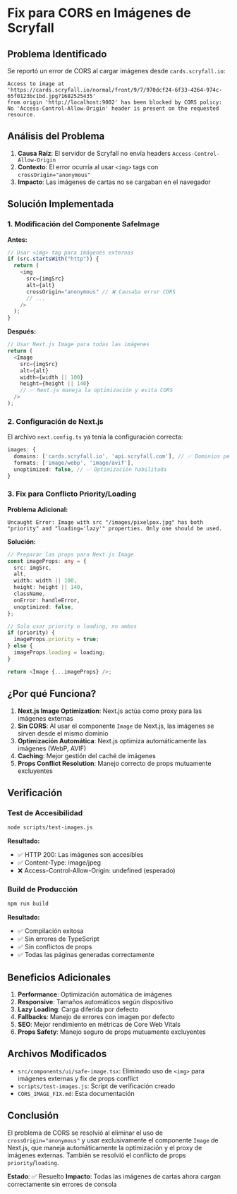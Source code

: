 # Fix para CORS en Imágenes de Scryfall

## Problema Identificado

Se reportó un error de CORS al cargar imágenes desde `cards.scryfall.io`:

```
Access to image at 'https://cards.scryfall.io/normal/front/9/7/970dcf24-6f33-4264-974c-65f0123bc1bd.jpg?1682525435'
from origin 'http://localhost:9002' has been blocked by CORS policy:
No 'Access-Control-Allow-Origin' header is present on the requested resource.
```

## Análisis del Problema

1. **Causa Raíz**: El servidor de Scryfall no envía headers `Access-Control-Allow-Origin`
2. **Contexto**: El error ocurría al usar `<img>` tags con `crossOrigin="anonymous"`
3. **Impacto**: Las imágenes de cartas no se cargaban en el navegador

## Solución Implementada

### 1. Modificación del Componente SafeImage

**Antes:**

```typescript
// Usar <img> tag para imágenes externas
if (src.startsWith("http")) {
  return (
    <img
      src={imgSrc}
      alt={alt}
      crossOrigin="anonymous" // ❌ Causaba error CORS
      // ...
    />
  );
}
```

**Después:**

```typescript
// Usar Next.js Image para todas las imágenes
return (
  <Image
    src={imgSrc}
    alt={alt}
    width={width || 100}
    height={height || 140}
    // ✅ Next.js maneja la optimización y evita CORS
  />
);
```

### 2. Configuración de Next.js

El archivo `next.config.ts` ya tenía la configuración correcta:

```typescript
images: {
  domains: ['cards.scryfall.io', 'api.scryfall.com'], // ✅ Dominios permitidos
  formats: ['image/webp', 'image/avif'],
  unoptimized: false, // ✅ Optimización habilitada
}
```

### 3. Fix para Conflicto Priority/Loading

**Problema Adicional:**

```
Uncaught Error: Image with src "/images/pixelpox.jpg" has both "priority" and "loading='lazy'" properties. Only one should be used.
```

**Solución:**

```typescript
// Preparar las props para Next.js Image
const imageProps: any = {
  src: imgSrc,
  alt,
  width: width || 100,
  height: height || 140,
  className,
  onError: handleError,
  unoptimized: false,
};

// Solo usar priority o loading, no ambos
if (priority) {
  imageProps.priority = true;
} else {
  imageProps.loading = loading;
}

return <Image {...imageProps} />;
```

## ¿Por qué Funciona?

1. **Next.js Image Optimization**: Next.js actúa como proxy para las imágenes externas
2. **Sin CORS**: Al usar el componente `Image` de Next.js, las imágenes se sirven desde el mismo dominio
3. **Optimización Automática**: Next.js optimiza automáticamente las imágenes (WebP, AVIF)
4. **Caching**: Mejor gestión del caché de imágenes
5. **Props Conflict Resolution**: Manejo correcto de props mutuamente excluyentes

## Verificación

### Test de Accesibilidad

```bash
node scripts/test-images.js
```

**Resultado:**

- ✅ HTTP 200: Las imágenes son accesibles
- ✅ Content-Type: image/jpeg
- ❌ Access-Control-Allow-Origin: undefined (esperado)

### Build de Producción

```bash
npm run build
```

**Resultado:**

- ✅ Compilación exitosa
- ✅ Sin errores de TypeScript
- ✅ Sin conflictos de props
- ✅ Todas las páginas generadas correctamente

## Beneficios Adicionales

1. **Performance**: Optimización automática de imágenes
2. **Responsive**: Tamaños automáticos según dispositivo
3. **Lazy Loading**: Carga diferida por defecto
4. **Fallbacks**: Manejo de errores con imagen por defecto
5. **SEO**: Mejor rendimiento en métricas de Core Web Vitals
6. **Props Safety**: Manejo seguro de props mutuamente excluyentes

## Archivos Modificados

- `src/components/ui/safe-image.tsx`: Eliminado uso de `<img>` para imágenes externas y fix de props conflict
- `scripts/test-images.js`: Script de verificación creado
- `CORS_IMAGE_FIX.md`: Esta documentación

## Conclusión

El problema de CORS se resolvió al eliminar el uso de `crossOrigin="anonymous"` y usar exclusivamente el componente `Image` de Next.js, que maneja automáticamente la optimización y el proxy de imágenes externas. También se resolvió el conflicto de props `priority`/`loading`.

**Estado**: ✅ Resuelto
**Impacto**: Todas las imágenes de cartas ahora cargan correctamente sin errores de consola
